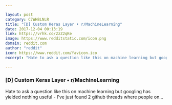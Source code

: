 ```yaml
---

layout: post
category: C7WHBLNLR
title: "[D] Custom Keras Layer • r/MachineLearning"
date: 2017-12-04 00:13:19
link: https://vrhk.co/2zZ2qKe
image: https://www.redditstatic.com/icon.png
domain: reddit.com
author: "reddit"
icon: https://www.reddit.com/favicon.ico
excerpt: "Hate to ask a question like this on machine learning but googling has yielded nothing useful - I've just found 2 github threads where people on..."

---
```


### [D] Custom Keras Layer • r/MachineLearning

Hate to ask a question like this on machine learning but googling has yielded nothing useful - I've just found 2 github threads where people on...